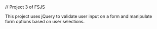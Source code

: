// Project 3 of FSJS 

This project uses jQuery to validate user input on a form and manipulate form options based on user selections.